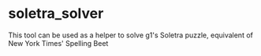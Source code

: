 # soletra_solver
This tool can be used as a helper to solve g1's Soletra puzzle, equivalent of New York Times' Spelling Beet
